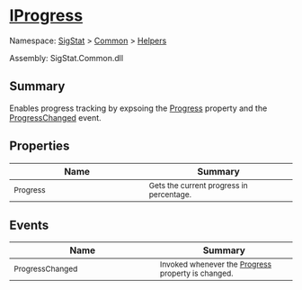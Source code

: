# [IProgress](./IProgress.md)

Namespace: [SigStat]() > [Common](./../README.md) > [Helpers](./README.md)

Assembly: SigStat.Common.dll

## Summary
Enables progress tracking by expsoing the [Progress](https://github.com/hargitomi97/sigstat/blob/master/docs/md/SigStat/Common/Helpers/IProgress.md) property and the [ProgressChanged](https://github.com/hargitomi97/sigstat/blob/master/docs/md/SigStat/Common/Helpers/IProgress.md) event.

## Properties

| Name<a href="#"><img width=475></a> | Summary<a href="#"><img width=475></a> | 
| --- | --- | 
| <sub>Progress</sub>| <sub>Gets the current progress in percentage.</sub>| <br>


## Events

| Name<a href="#"><img width=475></a> | Summary<a href="#"><img width=475></a> | 
| --- | --- | 
| <sub>ProgressChanged</sub>| <sub>Invoked whenever the [Progress](https://github.com/hargitomi97/sigstat/blob/master/docs/md/SigStat/Common/Helpers/IProgress.md) property is changed.</sub>| <br>


